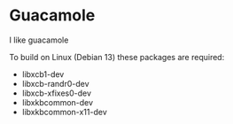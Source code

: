 # Guacamole
I like guacamole

To build on Linux (Debian 13) these packages are required: 
-   libxcb1-dev
-   libxcb-randr0-dev
-   libxcb-xfixes0-dev
-   libxkbcommon-dev
-   libxkbcommon-x11-dev
